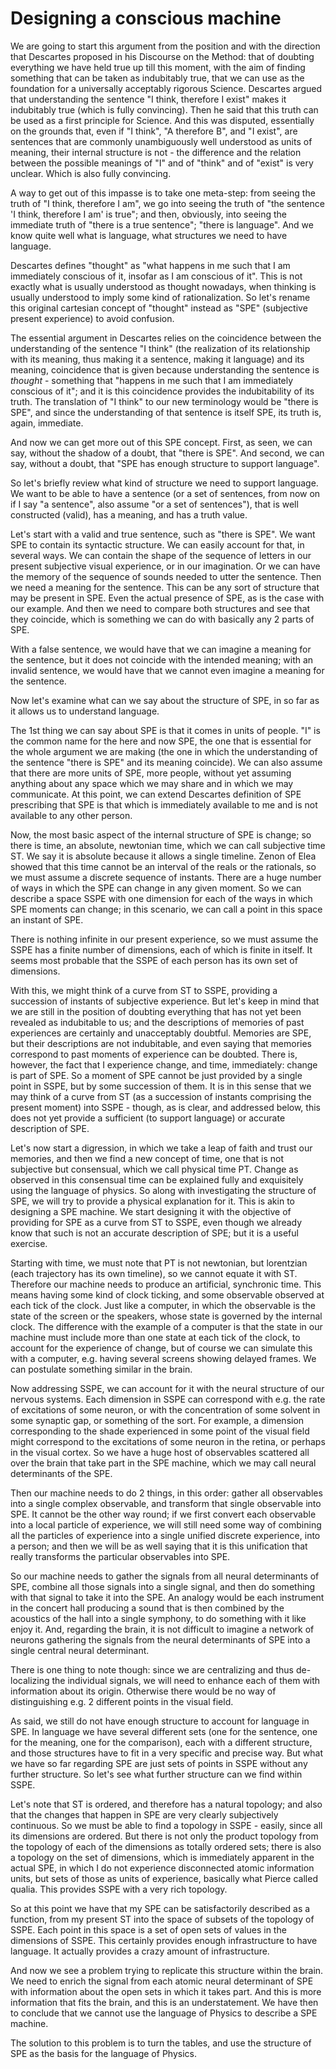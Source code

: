 # Designing a conscious machine

We are going to start this argument from the position and with the direction that Descartes proposed in his Discourse on the Method: that of doubting everything we have held true up till this moment, with the aim of finding something that can be taken as indubitably true, that we can use as the foundation for a universally acceptably rigorous Science. Descartes argued that understanding the sentence "I think, therefore I exist" makes it indubitably true (which is fully convincing). Then he said that this truth can be used as a first principle for Science. And this was disputed, essentially on the grounds that, even if "I think", "A therefore B", and "I exist", are sentences that are commonly unambiguously well understood as units of meaning, their internal structure is not - the difference and the relation between the possible meanings of "I" and of "think" and of "exist" is very unclear. Which is also fully convincing.

A way to get out of this impasse is to take one meta-step: from seeing the truth of "I think, therefore I am", we go into seeing the truth of "the sentence 'I think, therefore I am' is true"; and then, obviously, into seeing the immediate truth of "there is a true sentence"; "there is language". And we know quite well what is language, what structures we need to have language.

Descartes defines "thought" as "what happens in me such that I am immediately conscious of it, insofar as I am conscious of it". This is not exactly what is usually understood as thought nowadays, when thinking is usually understood to imply some kind of rationalization. So let's rename this original cartesian concept of "thought" instead as "SPE" (subjective present experience) to avoid confusion.

The essential argument in Descartes relies on the coincidence between the understanding of the sentence "I think" (the realization of its relationship with its meaning, thus making it a sentence, making it language) and its meaning, coincidence that is given because understanding the sentence is *thought* - something that "happens in me such that I am immediately conscious of it"; and it is this coincidence provides the indubitability of its truth. The translation of "I think" to our new terminology would be "there is SPE", and since the understanding of that sentence is itself SPE, its truth is, again, immediate.

And now we can get more out of this SPE concept. First, as seen, we can say, without the shadow of a doubt, that "there is SPE". And second, we can say, without a doubt, that "SPE has enough structure to support language".

So let's briefly review what kind of structure we need to support language. We want to be able to have a sentence (or a set of sentences, from now on if I say "a sentence", also assume "or a set of sentences"), that is well constructed (valid), has a meaning, and has a truth value.

Let's start with a valid and true sentence, such as "there is SPE". We want SPE to contain its syntactic structure. We can easily account for that, in several ways. We can contain the shape of the sequence of letters in our present subjective visual experience, or in our imagination. Or we can have the memory of the sequence of sounds needed to utter the sentence. Then we need a meaning for the sentence. This can be any sort of structure that may be present in SPE. Even the actual presence of SPE, as is the case with our example. And then we need to compare both structures and see that they coincide, which is something we can do with basically any 2 parts of SPE.

With a false sentence, we would have that we can imagine a meaning for the sentence, but it does not coincide with the intended meaning; with an invalid sentence, we would have that we cannot even imagine a meaning for the sentence.

Now let's examine what can we say about the structure of SPE, in so far as it allows us to understand language.

The 1st thing we can say about SPE is that it comes in units of people. "I" is the common name for the here and now SPE, the one that is essential for the whole argument we are making (the one in which the understanding of the sentence "there is SPE" and its meaning coincide). We can also assume that there are more units of SPE, more people, without yet assuming anything about any space which we may share and in which we may communicate. At this point, we can extend Descartes definition of SPE prescribing that SPE is that which is immediately available to me and is not available to any other person.

Now, the most basic aspect of the internal structure of SPE is change; so there is time, an absolute, newtonian time, which we can call subjective time ST. We say it is absolute because it allows a single timeline. Zenon of Elea showed that this time cannot be an interval of the reals or the rationals, so we must assume a discrete sequence of instants. There are a huge number of ways in which the SPE can change in any given moment. So we can describe a space SSPE with one dimension for each of the ways in which SPE moments can change; in this scenario, we can call a point in this space an instant of SPE.

There is nothing infinite in our present experience, so we must assume the SSPE has a finite number of dimensions, each of which is finite in itself. It seems most probable that the SSPE of each person has its own set of dimensions.

With this, we might think of a curve from ST to SSPE, providing a succession of instants of subjective experience. But let's keep in mind that we are still in the position of doubting everything that has not yet been revealed as indubitable to us; and the descriptions of memories of past experiences are certainly and unacceptably doubtful. Memories are SPE, but their descriptions are not indubitable, and even saying that memories correspond to past moments of experience can be doubted. There is, however, the fact that I experience change, and time, immediately: change is part of SPE. So a moment of SPE cannot be just provided by a single point in SSPE, but by some succession of them. It is in this sense that we may think of a curve from ST (as a succession of instants comprising the present moment) into SSPE - though, as is clear, and addressed below, this does not yet provide a sufficient (to support language) or accurate description of SPE.

Let's now start a digression, in which we take a leap of faith and trust our memories, and then we find a new concept of time, one that is not subjective but consensual, which we call physical time PT. Change as observed in this consensual time can be explained fully and exquisitely using the language of physics. So along with investigating the structure of SPE, we will try to provide a physical explanation for it. This is akin to designing a SPE machine. We start designing it with the objective of providing for SPE as a curve from ST to SSPE, even though we already know that such is not an accurate description of SPE; but it is a useful exercise.

Starting with time, we must note that PT is not newtonian, but lorentzian (each trajectory has its own timeline), so we cannot equate it with ST. Therefore our machine needs to produce an artificial, synchronic time. This means having some kind of clock ticking, and some observable observed at each tick of the clock. Just like a computer, in which the observable is the state of the screen or the speakers, whose state is governed by the internal clock. The difference with the example of a computer is that the state in our machine must include more than one state at each tick of the clock, to account for the experience of change, but of course we can simulate this with a computer, e.g. having several screens showing delayed frames. We can postulate something similar in the brain.

Now addressing SSPE, we can account for it with the neural structure of our nervous systems. Each dimension in SSPE can correspond with e.g. the rate of excitations of some neuron, or with the concentration of some solvent in some synaptic gap, or something of the sort. For example, a dimension corresponding to the shade experienced in some point of the visual field might correspond to the excitations of some neuron in the retina, or perhaps in the visual cortex. So we have a huge host of observables scattered all over the brain that take part in the SPE machine, which we may call neural determinants of the SPE.

Then our machine needs to do 2 things, in this order: gather all observables into a single complex observable, and transform that single observable into SPE. It cannot be the other way round; if we first convert each observable into a local particle of experience, we will still need some way of combining all the particles of experience into a single unified discrete experience, into a person; and then we will be as well saying that it is this unification that really transforms the particular observables into SPE.

So our machine needs to gather the signals from all neural determinants of SPE, combine all those signals into a single signal, and then do something with that signal to take it into the SPE. An analogy would be each instrument in the concert hall producing a sound that is then combined by the acoustics of the hall into a single symphony, to do something with it like enjoy it. And, regarding the brain, it is not difficult to imagine a network of neurons gathering the signals from the neural determinants of SPE into a single central neural determinant.

There is one thing to note though: since we are centralizing and thus de-localizing the individual signals, we will need to enhance each of them with information about its origin. Otherwise there would be no way of distinguishing e.g. 2 different points in the visual field.

As said, we still do not have enough structure to account for language in SPE. In language we have several different sets (one for the sentence, one for the meaning, one for the comparison), each with a different structure, and those structures have to fit in a very specific and precise way. But what we have so far regarding SPE are just sets of points in SSPE without any further structure. So let's see what further structure can we find within SSPE.

Let's note that ST is ordered, and therefore has a natural topology; and also that the changes that happen in SPE are very clearly subjectively continuous. So we must be able to find a topology in SSPE - easily, since all its dimensions are ordered. But there is not only the product topology from the topology of each of the dimensions as totally ordered sets; there is also a topology on the set of dimensions, which is immediately apparent in the actual SPE, in which I do not experience disconnected atomic information units, but sets of those as units of experience, basically what Pierce called qualia. This provides SSPE with a very rich topology.

So at this point we have that my SPE can be satisfactorily described as a function, from my present ST into the space of subsets of the topology of SSPE. Each point in this space is a set of open sets of values in the dimensions of SSPE. This certainly provides enough infrastructure to have language. It actually provides a crazy amount of infrastructure.

And now we see a problem trying to replicate this structure within the brain. We need to enrich the signal from each atomic neural determinant of SPE with information about the open sets in which it takes part. And this is more information that fits the brain, and this is an understatement. We have then to conclude that we cannot use the language of Physics to describe a SPE machine.

The solution to this problem is to turn the tables, and use the structure of SPE as the basis for the language of Physics.
